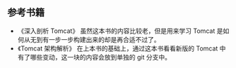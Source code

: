 ## 参考书籍
- 《深入剖析 Tomcat》
虽然这本书的内容比较老，但是用来学习 Tomcat 是如何从无到有一步一步构建出来的却是再合适不过了。
- 《Tomcat 架构解析》
在上本书的基础上，通过这本书看看新版的 Tomcat 中有了哪些变动，这一块的内容会放到单独的 git 分支中。